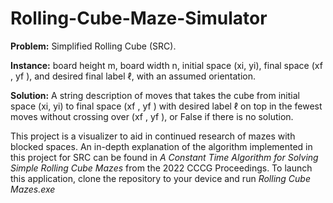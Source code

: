 # Rolling-Cube-Maze-Simulator
**Problem:** Simplified Rolling Cube (SRC).

**Instance:** board height m, board width n,
 initial space (xi, yi), final space (xf , yf ), and
 desired final label ℓ, with an assumed orientation.

**Solution:** A string description of moves that
 takes the cube from initial space (xi, yi) to final
 space (xf , yf ) with desired label ℓ on top in the
 fewest moves without crossing over (xf , yf ), or
 False if there is no solution.

This project is a visualizer to aid in continued research of mazes with blocked spaces. An in-depth explanation of the algorithm implemented in this project for SRC can be found in *A Constant Time Algorithm for Solving Simple Rolling Cube Mazes* from the 2022 CCCG Proceedings. To launch this application, clone the repository to your device and run *Rolling Cube Mazes.exe*
